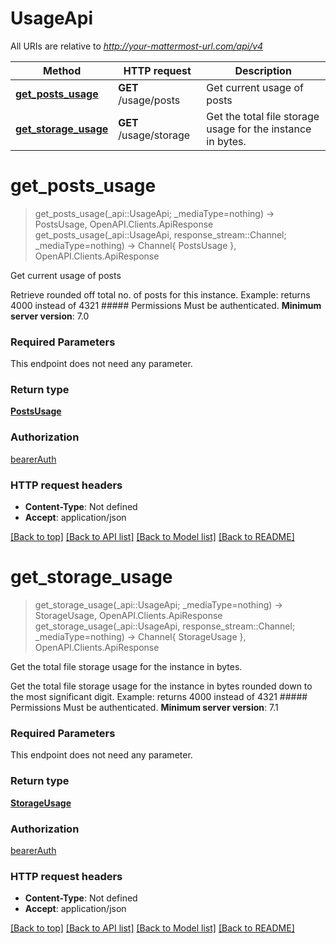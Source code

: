 # UsageApi

All URIs are relative to *http://your-mattermost-url.com/api/v4*

Method | HTTP request | Description
------------- | ------------- | -------------
[**get_posts_usage**](UsageApi.md#get_posts_usage) | **GET** /usage/posts | Get current usage of posts
[**get_storage_usage**](UsageApi.md#get_storage_usage) | **GET** /usage/storage | Get the total file storage usage for the instance in bytes.


# **get_posts_usage**
> get_posts_usage(_api::UsageApi; _mediaType=nothing) -> PostsUsage, OpenAPI.Clients.ApiResponse <br/>
> get_posts_usage(_api::UsageApi, response_stream::Channel; _mediaType=nothing) -> Channel{ PostsUsage }, OpenAPI.Clients.ApiResponse

Get current usage of posts

Retrieve rounded off total no. of posts for this instance. Example: returns 4000 instead of 4321 ##### Permissions Must be authenticated. __Minimum server version__: 7.0 

### Required Parameters
This endpoint does not need any parameter.

### Return type

[**PostsUsage**](PostsUsage.md)

### Authorization

[bearerAuth](../README.md#bearerAuth)

### HTTP request headers

 - **Content-Type**: Not defined
 - **Accept**: application/json

[[Back to top]](#) [[Back to API list]](../README.md#api-endpoints) [[Back to Model list]](../README.md#models) [[Back to README]](../README.md)

# **get_storage_usage**
> get_storage_usage(_api::UsageApi; _mediaType=nothing) -> StorageUsage, OpenAPI.Clients.ApiResponse <br/>
> get_storage_usage(_api::UsageApi, response_stream::Channel; _mediaType=nothing) -> Channel{ StorageUsage }, OpenAPI.Clients.ApiResponse

Get the total file storage usage for the instance in bytes.

Get the total file storage usage for the instance in bytes rounded down to the most significant digit. Example: returns 4000 instead of 4321 ##### Permissions Must be authenticated. __Minimum server version__: 7.1 

### Required Parameters
This endpoint does not need any parameter.

### Return type

[**StorageUsage**](StorageUsage.md)

### Authorization

[bearerAuth](../README.md#bearerAuth)

### HTTP request headers

 - **Content-Type**: Not defined
 - **Accept**: application/json

[[Back to top]](#) [[Back to API list]](../README.md#api-endpoints) [[Back to Model list]](../README.md#models) [[Back to README]](../README.md)

